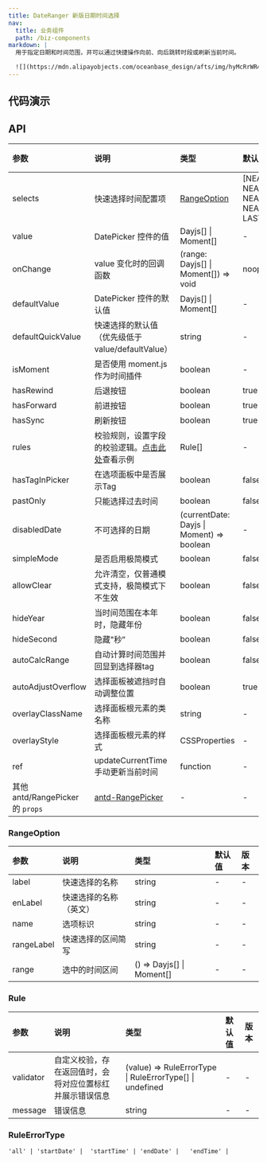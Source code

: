 ```yaml
---
title: DateRanger 新版日期时间选择
nav:
  title: 业务组件
  path: /biz-components
markdown: |
  用于指定日期和时间范围，并可以通过快捷操作向前、向后跳转时段或刷新当前时间。

  ![](https://mdn.alipayobjects.com/oceanbase_design/afts/img/hyMcRrWR4j0AAAAAAAAAAAAADv3-AQBr/original)
---
```


## 代码演示

<!-- prettier-ignore -->
<code src="./demo/basic.tsx" title="基本"></code>
<code src="./demo/simple-mode.tsx" title="极简模式"></code>
<code src="./demo/with-form.tsx" title="配合 Form 使用"></code>
<code src="./demo/rules.tsx" title="使用 rules 自定义校验"></code>
<code src="./demo/selected.tsx" title="时间范围快捷选项"></code>
<code src="./demo/default-value.tsx" title="指定默认值"></code>
<code src="./demo/locale.tsx" title="国际化"></code>
<code src="./demo/updateCurrentTime.tsx" title="从外部更新时间"></code>

## API

| 参数 | 说明 | 类型 | 默认值 | 版本 |
| :-- | :-- | :-- | :-- | :-- |
| selects | 快速选择时间配置项 | [RangeOption](#rangeoption) | [NEAR_1_MINUTES, NEAR_30_MINUTES, NEAR_1_HOURS,NEAR_3_HOURS, NEAR_6_HOURS, TODAY, LAST_3_DAYS] | - |
| value | DatePicker 控件的值 | Dayjs[] \| Moment[] | - | - |
| onChange | value 变化时的回调函数 | (range: Dayjs[] \| Moment[]) => void | noop | - |
| defaultValue | DatePicker 控件的默认值 | Dayjs[] \| Moment[] | - | - |
| defaultQuickValue | 快速选择的默认值（优先级低于 value/defaultValue） | string | - | - |
| isMoment | 是否使用 moment.js 作为时间插件 | boolean | - | - |
| hasRewind | 后退按钮 | boolean | true | - |
| hasForward | 前进按钮 | boolean | true | - |
| hasSync | 刷新按钮 | boolean | true | - |
| rules | 校验规则，设置字段的校验逻辑。[点击此处](#packages-ui-src-date-ranger-demo-rules)查看示例 | Rule[] | - | - |
| hasTagInPicker | 在选项面板中是否展示Tag | boolean | false | - |
| pastOnly | 只能选择过去时间 | boolean | false | - |
| disabledDate | 不可选择的日期 | (currentDate: Dayjs \| Moment) => boolean | - | - |
| simpleMode | 是否启用极简模式 | boolean | false | - |
| allowClear | 允许清空，仅普通模式支持，极简模式下不生效 | boolean | false | - |
| hideYear | 当时间范围在本年时，隐藏年份 | boolean | false | - |
| hideSecond | 隐藏"秒” | boolean | false | - |
| autoCalcRange | 自动计算时间范围并回显到选择器tag | boolean | false | - |
| autoAdjustOverflow | 选择面板被遮挡时自动调整位置 | boolean | true | - |
| overlayClassName | 选择面板根元素的类名称 | string | - | - |
| overlayStyle | 选择面板根元素的样式 | CSSProperties | - | - |
| ref | updateCurrentTime 手动更新当前时间 | function | - | - |
| 其他 antd/RangePicker 的 `props` | [antd-RangePicker](https://ant.design/components/date-picker-cn/#RangePicker) | - | - | - |

### RangeOption

| 参数       | 说明                   | 类型                      | 默认值 | 版本 |
| :--------- | :--------------------- | :------------------------ | :----- | :--- |
| label      | 快速选择的名称         | string                    | -      | -    |
| enLabel    | 快速选择的名称（英文） | string                    | -      | -    |
| name       | 选项标识               | string                    | -      | -    |
| rangeLabel | 快速选择的区间简写     | string                    | -      | -    |
| range      | 选中的时间区间         | () => Dayjs[] \| Moment[] | -      | -    |

### Rule

| 参数 | 说明 | 类型 | 默认值 | 版本 |
| :-- | :-- | :-- | :-- | :-- |
| validator | 自定义校验，存在返回值时，会将对应位置标红并展示错误信息 | (value) => RuleErrorType \| RuleErrorType[] \| undefined | - | - |
| message | 错误信息 | string | - | - |

### RuleErrorType

`'all' | 'startDate' |  'startTime' | 'endDate' |   'endTime' |`

